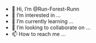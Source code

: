 - 👋 Hi, I’m @Run-Forest-Runn
- 👀 I’m interested in ...
- 🌱 I’m currently learning ...
- 💞️ I’m looking to collaborate on ...
- 📫 How to reach me ...

<!---
Run-Forest-Runn/Run-Forest-Runn is a ✨ special ✨ repository because its `README.md` (this file) appears on your GitHub profile.
You can click the Preview link to take a look at your changes.
--->
